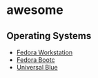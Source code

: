 # awesome

## Operating Systems

- [Fedora Workstation](https://fedoraproject.org/workstation/)
- [Fedora Bootc](https://docs.fedoraproject.org/en-US/bootc/)
- [Universal Blue](https://universal-blue.org/)

